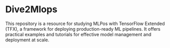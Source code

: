# Dive2Mlops
This repository is a resource for studying MLPos with TensorFlow Extended (TFX), a framework for deploying production-ready ML pipelines. It offers practical examples and tutorials for effective model management and deployment at scale.
